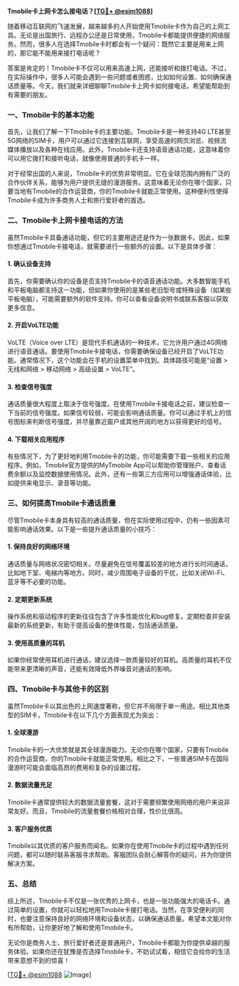 **Tmobile卡上网卡怎么接电话？[[TG💪+ @esim1088](https://t.me/s/esim1088)]**

随着移动互联网的飞速发展，越来越多的人开始使用Tmobile卡作为自己的上网工具。无论是出国旅行、远程办公还是日常使用，Tmobile卡都能提供便捷的网络服务。然而，很多人在选择Tmobile卡时都会有一个疑问：既然它主要是用来上网的，那它能不能用来接打电话呢？

答案是肯定的！Tmobile卡不仅可以用来高速上网，还能接听和拨打电话。不过，在实际操作中，很多人可能会遇到一些问题或者困惑，比如如何设置、如何确保通话质量等。今天，我们就来详细聊聊Tmobile卡上网卡如何接电话，希望能帮助到有需要的朋友。

### 一、Tmobile卡的基本功能

首先，让我们了解一下Tmobile卡的主要功能。Tmobile卡是一种支持4G LTE甚至5G网络的SIM卡，用户可以通过它连接到互联网，享受高速的网页浏览、视频流媒体播放以及各种在线应用。此外，Tmobile卡还支持语音通话功能，这意味着你可以用它拨打和接听电话，就像使用普通的手机卡一样。

对于经常出国的人来说，Tmobile卡的优势非常明显。它在全球范围内拥有广泛的合作伙伴关系，能够为用户提供无缝的漫游服务。这意味着无论你在哪个国家，只要当地有Tmobile的合作运营商，你的Tmobile卡就能正常使用。这种便利性使得Tmobile卡成为许多商务人士和旅行爱好者的首选。

### 二、Tmobile卡上网卡接电话的方法

虽然Tmobile卡具备通话功能，但它的主要用途还是作为一张数据卡。因此，如果你想通过Tmobile卡接电话，就需要进行一些额外的设置。以下是具体步骤：

#### 1. 确认设备支持

首先，你需要确认你的设备是否支持Tmobile卡的语音通话功能。大多数智能手机和平板电脑都支持这一功能，但如果你使用的是某些老旧型号或特殊设备（如某些平板电脑），可能需要额外的软件支持。你可以查看设备说明书或联系客服以获取更多信息。

#### 2. 开启VoLTE功能

VoLTE（Voice over LTE）是现代手机通话的一种技术，它允许用户通过4G网络进行语音通话。要使用Tmobile卡接电话，你需要确保设备已经开启了VoLTE功能。通常情况下，这个功能会在手机的设置菜单中找到。具体路径可能是“设置 > 无线和网络 > 移动网络 > 高级设置 > VoLTE”。

#### 3. 检查信号强度

通话质量很大程度上取决于信号强度。在使用Tmobile卡接电话之前，建议检查一下当前的信号强度。如果信号较弱，可能会影响通话质量。你可以通过手机上的信号图标来判断信号强度，并尽量靠近窗户或其他开阔的地方以获得更好的信号。

#### 4. 下载相关应用程序

有些情况下，为了更好地利用Tmobile卡的功能，你可能需要下载一些相关的应用程序。例如，Tmobile官方提供的MyTmobile App可以帮助你管理账户、查看话费余额以及监控数据使用情况。此外，还有一些第三方应用可以增强通话体验，比如提供来电显示、录音等功能。

### 三、如何提高Tmobile卡通话质量

尽管Tmobile卡本身具有较高的通话质量，但在实际使用过程中，仍有一些因素可能影响通话效果。以下是一些提升通话质量的小技巧：

#### 1. 保持良好的网络环境

通话质量与网络状况密切相关。尽量避免在信号覆盖较差的地方进行长时间通话，比如地下室、电梯内等地方。同时，减少周围电子设备的干扰，比如关闭Wi-Fi、蓝牙等不必要的功能。

#### 2. 定期更新系统

操作系统和驱动程序的更新往往包含了许多性能优化和bug修复。定期检查并安装最新的系统更新，有助于提高设备的整体性能，包括通话质量。

#### 3. 使用高质量的耳机

如果你经常使用耳机进行通话，建议选择一款质量较好的耳机。高质量的耳机不仅能带来更清晰的声音，还能有效降低外界噪音对通话的影响。

### 四、Tmobile卡与其他卡的区别

虽然Tmobile卡以其出色的上网速度著称，但它并不局限于单一用途。相比其他类型的SIM卡，Tmobile卡在以下几个方面表现尤为突出：

#### 1. 全球漫游

Tmobile卡的一大优势就是其全球漫游能力。无论你在哪个国家，只要有Tmobile的合作运营商，你的Tmobile卡就能正常使用。相比之下，一些普通SIM卡在国际漫游时可能会面临高昂的费用和复杂的设置过程。

#### 2. 数据流量充足

Tmobile卡通常提供较大的数据流量套餐，这对于需要频繁使用网络的用户来说非常友好。而且，Tmobile的流量套餐价格相对合理，性价比很高。

#### 3. 客户服务优质

Tmobile以其优质的客户服务而闻名。如果你在使用Tmobile卡的过程中遇到任何问题，都可以随时联系客服寻求帮助。客服团队会耐心解答你的疑问，并为你提供解决方案。

### 五、总结

综上所述，Tmobile卡不仅是一张优秀的上网卡，也是一张功能强大的电话卡。通过简单的设置，你就可以轻松地用Tmobile卡接打电话。当然，在享受便利的同时，也要注意保持良好的网络环境和设备状态，以确保通话质量。希望本文能对你有所帮助，让你更好地了解和使用Tmobile卡。

无论你是商务人士、旅行爱好者还是普通用户，Tmobile卡都能为你提供卓越的服务体验。如果你还在犹豫是否选择Tmobile卡，不妨试试看，相信它会给你的生活带来意想不到的惊喜！

[[TG💪+ @esim1088](https://t.me/s/esim1088) ![Image](https://i.postimg.cc/4NQfJmqS/Snipaste-2025-05-13-00-14-12.png)]